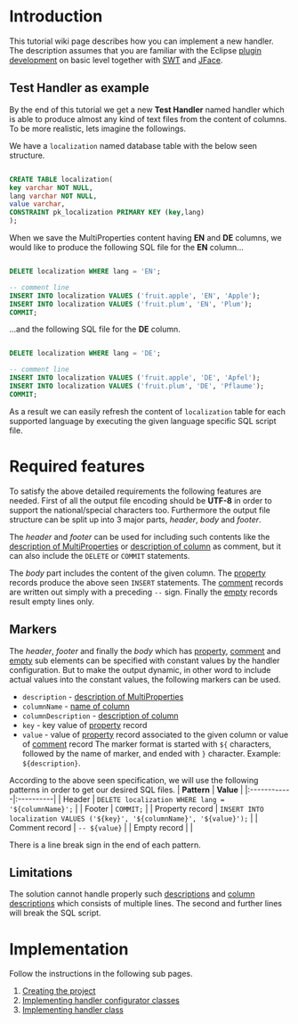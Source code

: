 # Introduction #
This tutorial wiki page describes how you can implement a new handler. The description assumes that you are familiar with the Eclipse [plugin development](http://www.eclipse.org/pde/) on basic level together with [SWT](http://www.eclipse.org/swt/) and [JFace](http://wiki.eclipse.org/JFace).

## Test Handler as example ##
By the end of this tutorial we get a new **Test Handler** named handler which is able to produce almost any kind of text files from the content of columns. To be more realistic, lets imagine the followings.

We have a `localization` named database table with the below seen structure.
```sql

CREATE TABLE localization(
key varchar NOT NULL,
lang varchar NOT NULL,
value varchar,
CONSTRAINT pk_localization PRIMARY KEY (key,lang)
);
```
When we save the MultiProperties content having **EN** and **DE** columns, we would like to produce the following SQL file for the **EN** column...
```sql

DELETE localization WHERE lang = 'EN';

-- comment line
INSERT INTO localization VALUES ('fruit.apple', 'EN', 'Apple');
INSERT INTO localization VALUES ('fruit.plum', 'EN', 'Plum');
COMMIT;
```
...and the following SQL file for the **DE** column.
```sql

DELETE localization WHERE lang = 'DE';

-- comment line
INSERT INTO localization VALUES ('fruit.apple', 'DE', 'Apfel');
INSERT INTO localization VALUES ('fruit.plum', 'DE', 'Pflaume');
COMMIT;
```
As a result we can easily refresh the content of `localization` table for each supported language by executing the given language specific SQL script file.

# Required features #
To satisfy the above detailed requirements the following features are needed. First of all the output file encoding should be **UTF-8** in order to support the national/special characters too. Furthermore the output file structure can be split up into 3 major parts, _header_, _body_ and _footer_.

The _header_ and _footer_ can be used for including such contents like the [description of MultiProperties](FeaturesOfEditor#Overview.md) or [description of column](FeaturesOfEditor#Columns.md) as comment, but it can also include the `DELETE` or `COMMIT` statements.

The _body_ part includes the content of the given column. The [property](Records#Property.md) records produce the above seen `INSERT` statements. The [comment](Records#Comment.md) records are written out simply with a preceding `--` sign. Finally the [empty](Records#Empty.md) records result empty lines only.

## Markers ##
The _header_, _footer_ and finally the _body_ which has [property](Records#Property.md), [comment](Records#Comment.md) and [empty](Records#Empty.md) sub elements can be specified with constant values by the handler configuration. But to make the output dynamic, in other word to include actual values into the constant values, the following markers can be used.
  * `description` - [description of MultiProperties](FeaturesOfEditor#Overview.md)
  * `columnName` - [name of column](FeaturesOfEditor#Columns.md)
  * `columnDescription` - [description of column](FeaturesOfEditor#Columns.md)
  * `key` - key value of [property](Records#Property.md) record
  * `value` - value of [property](Records#Property.md) record associated to the given column or value of [comment](Records#Comment.md) record
The marker format is started with `${` characters, followed by the name of marker, and ended with `}` character. Example: `${description}`.

According to the above seen specification, we will use the following patterns in order to get our desired SQL files.
| **Pattern** | **Value** |
|:------------|:----------|
| Header | `DELETE localization WHERE lang = '${columnName}';` |
| Footer | `COMMIT;` |
| Property record | `INSERT INTO localization VALUES ('${key}', '${columnName}', '${value}');` |
| Comment record | `-- ${value}` |
| Empty record |  |

There is a line break sign in the end of each pattern.

## Limitations ##
The solution cannot handle properly such [descriptions](FeaturesOfEditor#Overview.md) and [column descriptions](FeaturesOfEditor#Columns.md) which consists of multiple lines. The second and further lines will break the SQL script.

# Implementation #
Follow the instructions in the following sub pages.
  1. [Creating the project](ImplementingNewHandlerProject.md)
  1. [Implementing handler configurator classes](ImplementingNewHandlerConfiguratorClass.md)
  1. [Implementing handler class](ImplementingNewHandlerClass.md)